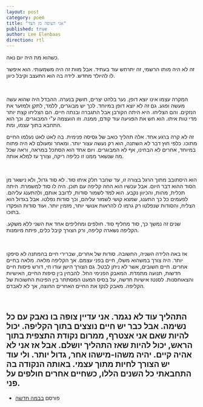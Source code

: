 ```yaml
---
layout: post
category: poem
title: "אני הצופה מן הצד"
published: true
author: Lee Elenbaas
direction: rtl
---
```

כשהוא מת היה יום נאה.

זה לא היה מותו הרשמי, זה יתרחש עוד בעתיד. אבל מוות זה היה
משמעותי. הוא איפשר לו להיולד מחדש. לידה בה הוא התעצב וקיבל
כיוון.

<br>

המקרה עצמו אינו יוצא דופן. נער בלהט יצרים, חושק בנערה. ההבדל
היה שהוא עשה מעשה ופגע. גם זה לא יוצא דופן במיוחד. לכך יש
מבוגרים, ללמד, לתקן ולמזער את הנזקים. והם הצליחו. היא היתה
הקורבן אבל התגברה ובנתה חיים. הם הצליחו קצת יותר מדי טות
איתו. הוא חש את הפגיעה עוד קודם, ממנה. וזו הועצמה ע"י
המבוגרים. וכך הוא התחבא בתוך עצמו, ומת.

זה לא קרה ברגע אחד. אלה תהליך כואב של גסיסה פנימית. בה לאט
לאט נעלמו החיים מתוכו. כלפי חוץ דבר לא השתנה, הוא רק נעשה
עצור יותר. ומאחר ומעולם לא היה פתוח במיוחד, אחרים לא הבחינו,
אף לא המבוגרים. ויום אחד הוא הסתכל במראה, וראה שכל מה שנשאר
ממנו זו כליפה ריקה, וצורך עז למלא אותה.

<br>

הוא היסתובב מתוך הרגל בצורה זו, עד שחבר חלק איתו סוד. לא סוד
גדול, ולא נישאר מן הסוד ההוא דבר היום. אבל עכשיו הוא החה
קליפה עם תוכן. היה לו סוד למשמרת. היתה תכלית, מהות, והכיוון
נקבע. הוא למד לשמור סודות, לדובב אותם, ולהתענג עליהם. לפעמים
כל כך התענג, שמצא קושי לשמור עליהם, וכך סודות נפלטו. אבל
בגדול הוא הצליח, והסודות שנפלטו רק גרמו לו להראות אנושי
יותר, מזמין יותר. ועוד סודות הופקדו בתוכו.

שנים זה נמשך כך, סוד מחליף סוד. חולפים ומחליפים אחד את השני
ללא משקע. הקליפה נשארה קליפה, ורק הצורך קיבל כלים, פיתח
מיומנות.

<br>

אז באה הלידה השניה, החשובה. סודות של אחרים, שברירי חיים
בהמתנה לא סיפקו יותר. היה צורך במשהוא משלו, חיים בפני עצמם.
אך הקליפה מלאה. מלאה בחיים אחרים. חיים חשובים, אשר לא ניתן
לבטל. גם הצורך הישן עודו חי, דורש פיסות חיים חדשות, תנועה
מתמדת. המאבק הפנימי החל. להבחין בין סיפות החיים, האישיות
והצאוחסנות. לסנטז אישיות חדשה, על בסיס המעט המסתתר בין
הפינות החשוכות של הקליפה. מאבק לנקז את החיים האחרים החוצה,
אך לא לאבדם.

<br>

התהליך עוד לא נגמר. אני עדיין צופה בו נאבק עם כל נשימה. אבל
כבר יש חיים נוצצים בתוך הקליפה. יכול להיות שאם אני אצטרף,
ממרום נקודת התצפית בתוך הראש, יכול להיות שאז התהליך יושלם.
אבל אז אני לא אהיה קיים. יהיה משהו-מישהו אחר, גדול יותר. ולי
עוד יש הצורך לחיות מתוך עצמי. באותה הנקודה בה התחבאתי כל
השנים הללו, כשחיים אחרים חולפים על פני.
-------------------
- פורסם [בבמה חדשה](http://stage.co.il/Stories/357946)
